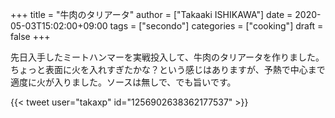 +++
title = "牛肉のタリアータ"
author = ["Takaaki ISHIKAWA"]
date = 2020-05-03T15:02:00+09:00
tags = ["secondo"]
categories = ["cooking"]
draft = false
+++

先日入手したミートハンマーを実戦投入して、牛肉のタリアータを作りました。ちょっと表面に火を入れすぎたかな？という感じはありますが、予熱で中心まで適度に火が入りました。ソースは無しで、でも旨いです。  

{{< tweet user="takaxp" id="1256902638362177537" >}}